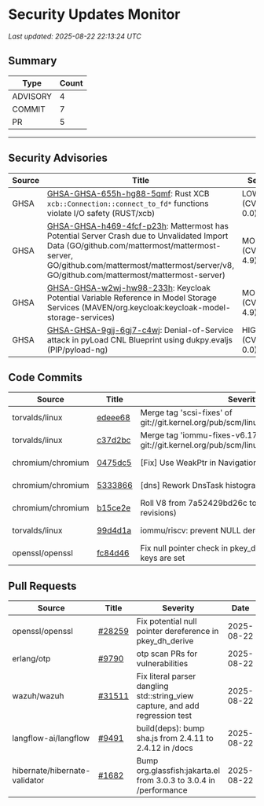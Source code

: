 # Security Updates Monitor

*Last updated: 2025-08-22 22:13:24 UTC*

## Summary
| Type | Count |
|------|-------|
| ADVISORY | 4 |
| COMMIT | 7 |
| PR | 5 |

---

## Security Advisories

| Source | Title | Severity | Date |
|--------|-------|----------|------|
| GHSA | [GHSA-GHSA-655h-hg88-5qmf](https://github.com/advisories/GHSA-655h-hg88-5qmf): Rust XCB `xcb::Connection::connect_to_fd*` functions violate I/O safety (RUST/xcb) | LOW (CVSS: 0.0) | 2025-08-22 |
| GHSA | [GHSA-GHSA-h469-4fcf-p23h](https://github.com/advisories/GHSA-h469-4fcf-p23h): Mattermost has Potential Server Crash due to Unvalidated Import Data (GO/github.com/mattermost/mattermost-server, GO/github.com/mattermost/mattermost/server/v8, GO/github.com/mattermost/mattermost-server) | MODERATE (CVSS: 4.9) | 2025-08-21 |
| GHSA | [GHSA-GHSA-w2wj-hw98-233h](https://github.com/advisories/GHSA-w2wj-hw98-233h): Keycloak Potential Variable Reference in Model Storage Services (MAVEN/org.keycloak:keycloak-model-storage-services) | MODERATE (CVSS: 4.9) | 2025-08-21 |
| GHSA | [GHSA-GHSA-9gjj-6gj7-c4wj](https://github.com/advisories/GHSA-9gjj-6gj7-c4wj): Denial-of-Service attack in pyLoad CNL Blueprint using dukpy.evaljs (PIP/pyload-ng) | HIGH (CVSS: 0.0) | 2025-08-21 |

## Code Commits

| Source | Title | Severity | Date |
|--------|-------|----------|------|
| torvalds/linux | [edeee68](https://github.com/torvalds/linux/commit/edeee68c42747c9d9b237f06fbc4cd1a2348fefb) | Merge tag 'scsi-fixes' of git://git.kernel.org/pub/scm/linux/kernel/git/jejb/scsi | 2025-08-22 |
| torvalds/linux | [c37d2bc](https://github.com/torvalds/linux/commit/c37d2bc92b90ef4df898d1aa7a3ffed34e4043b8) | Merge tag 'iommu-fixes-v6.17-rc2' of git://git.kernel.org/pub/scm/linux/kernel/git/iommu/linux | 2025-08-22 |
| chromium/chromium | [0475dc5](https://github.com/chromium/chromium/commit/0475dc5655a706020c913942336e91e18ea1936a) | [Fix] Use WeakPtr in NavigationWaiter to prevent crash | 2025-08-22 |
| chromium/chromium | [5333866](https://github.com/chromium/chromium/commit/5333866b930b0e7b8f0c243ce2b6c36a6e894898) | [dns] Rework DnsTask histograms | 2025-08-22 |
| chromium/chromium | [b15ce2e](https://github.com/chromium/chromium/commit/b15ce2eb31488788a1fd40e1ae75f2551dfdeb05) | Roll V8 from 7a52429bd26c to fcbc1059cb18 (26 revisions) | 2025-08-22 |
| torvalds/linux | [99d4d1a](https://github.com/torvalds/linux/commit/99d4d1a070870aa08163af8ce0522992b7f35d8c) | iommu/riscv: prevent NULL deref in iova_to_phys | 2025-08-20 |
| openssl/openssl | [fc84d46](https://github.com/openssl/openssl/commit/fc84d46d7227886152be00618889a521e9132ef3) | Fix null pointer check in pkey_dh_derive to ensure both keys are set | 2025-08-13 |

## Pull Requests

| Source | Title | Severity | Date |
|--------|-------|----------|------|
| openssl/openssl | [#28259](https://github.com/openssl/openssl/pull/28259) | Fix potential null pointer dereference in pkey_dh_derive | 2025-08-22 |
| erlang/otp | [#9790](https://github.com/erlang/otp/pull/9790) | otp scan PRs for vulnerabilities | 2025-08-22 |
| wazuh/wazuh | [#31511](https://github.com/wazuh/wazuh/pull/31511) | Fix literal parser dangling std::string_view capture, and add regression test | 2025-08-22 |
| langflow-ai/langflow | [#9491](https://github.com/langflow-ai/langflow/pull/9491) | build(deps): bump sha.js from 2.4.11 to 2.4.12 in /docs | 2025-08-22 |
| hibernate/hibernate-validator | [#1682](https://github.com/hibernate/hibernate-validator/pull/1682) | Bump org.glassfish:jakarta.el from 3.0.3 to 3.0.4 in /performance | 2025-08-22 |

